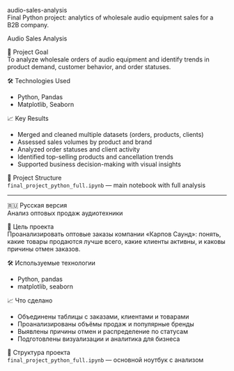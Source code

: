 audio-sales-analysis  
Final Python project: analytics of wholesale audio equipment sales for a B2B company.

Audio Sales Analysis  


📌 Project Goal  
To analyze wholesale orders of audio equipment and identify trends in product demand, customer behavior, and order statuses.

🛠 Technologies Used  
- Python, Pandas  
- Matplotlib, Seaborn

📈 Key Results  
- Merged and cleaned multiple datasets (orders, products, clients)  
- Assessed sales volumes by product and brand  
- Analyzed order statuses and client activity  
- Identified top-selling products and cancellation trends  
- Supported business decision-making with visual insights

📂 Project Structure  
`final_project_python_full.ipynb` — main notebook with full analysis

---

🇷🇺 Русская версия  
Анализ оптовых продаж аудиотехники  


📌 Цель проекта  
Проанализировать оптовые заказы компании «Карпов Саунд»: понять, какие товары продаются лучше всего, какие клиенты активны, и каковы причины отмен заказов.

🛠 Используемые технологии  
- Python, pandas  
- matplotlib, seaborn

📈 Что сделано  
- Объединены таблицы с заказами, клиентами и товарами  
- Проанализированы объёмы продаж и популярные бренды  
- Выявлены причины отмен и распределение по статусам  
- Подготовлены визуализации и аналитика для бизнеса

📂 Структура проекта  
`final_project_python_full.ipynb` — основной ноутбук с анализом
